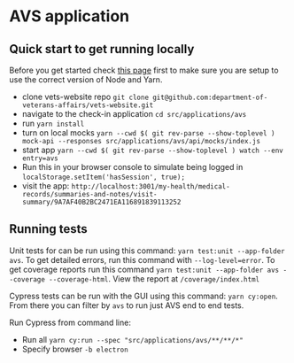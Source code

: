 # AVS application

## Quick start to get running locally
Before you get started check [this page](https://depo-platform-documentation.scrollhelp.site/developer-docs/setting-up-your-local-frontend-environment) first to make sure you are setup to use the correct version of Node and Yarn.
  - clone vets-website repo `git clone git@github.com:department-of-veterans-affairs/vets-website.git`
  - navigate to the check-in application `cd src/applications/avs`
  - run `yarn install`
  - turn on local mocks `yarn --cwd $( git rev-parse --show-toplevel ) mock-api --responses src/applications/avs/api/mocks/index.js`
  - start app `yarn --cwd $( git rev-parse --show-toplevel ) watch --env entry=avs`
  - Run this in your browser console to simulate being logged in `localStorage.setItem('hasSession', true);`
  - visit the app: `http://localhost:3001/my-health/medical-records/summaries-and-notes/visit-summary/9A7AF40B2BC2471EA116891839113252`

## Running tests
Unit tests for can be run using this command: `yarn test:unit --app-folder avs`. To get detailed errors, run this command with `--log-level=error`. To get coverage reports run this command `yarn test:unit --app-folder avs --coverage --coverage-html`. View the report at `/coverage/index.html`

Cypress tests can be run with the GUI using this command: `yarn cy:open`. From there you can filter by `avs` to run just AVS end to end tests.

Run Cypress from command line:
- Run all `yarn cy:run --spec "src/applications/avs/**/**/*"`
- Specify browser `-b electron`
